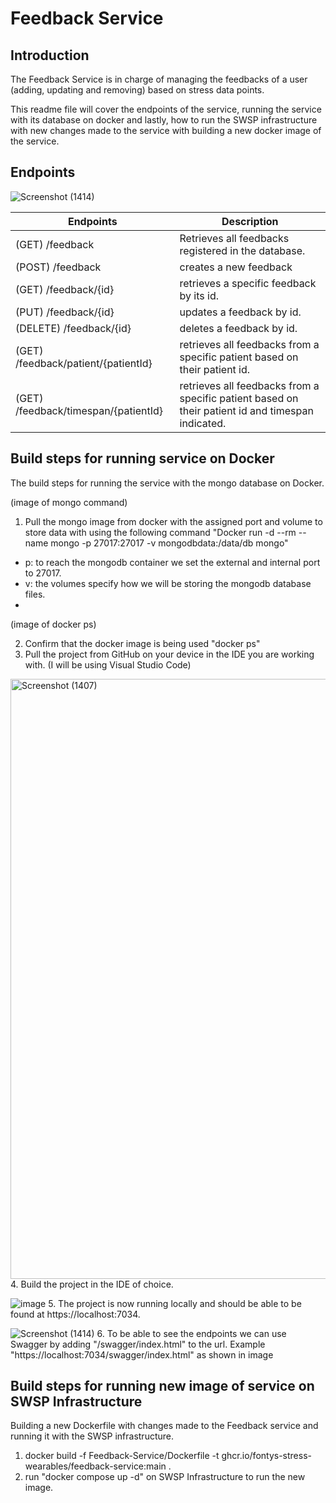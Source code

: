 
# Feedback Service
 
 ## Introduction
 The Feedback Service is in charge of managing the feedbacks of a user (adding, updating and removing) based on stress data points.

This readme file will cover the endpoints of the service, running the service with its database on docker and lastly, how to run the SWSP infrastructure with new changes made to the service with building a new docker image of the service.

## Endpoints
 ![Screenshot (1414)](https://user-images.githubusercontent.com/78371221/209119018-271e6929-beca-44ba-b4fc-5994f98d4f6b.png)

| Endpoints | Description | 
|--|--|
|(GET) /feedback | Retrieves all feedbacks registered in the database. |
|(POST) /feedback| creates a new feedback |
|(GET) /feedback/{id}|retrieves a specific feedback by its id.|
| (PUT) /feedback/{id} | updates a feedback by id. |
|(DELETE) /feedback/{id}| deletes a feedback by id. |
|(GET) /feedback/patient/{patientId} |retrieves all feedbacks from a specific patient based on their patient id.|
| (GET) /feedback/timespan/{patientId} |retrieves all feedbacks from a specific patient based on their patient id and timespan indicated.|


## Build steps for running service on Docker
The build steps for running the service with the mongo database on Docker. 

(image of mongo command)
1. Pull the mongo image from docker with the assigned port and volume to store data with using the following command "Docker run -d --rm --name mongo -p 27017:27017 -v mongodbdata:/data/db mongo"

  - p: to reach the mongodb container we set the external and internal port to 27017.
  - v: the volumes specify how we will be storing the mongodb database files.
  - 
(image of docker ps)

2. Confirm that the docker image is being used "docker ps"
3. Pull the project from GitHub on your device in the IDE you are working with. (I will be using Visual Studio Code)

<img width="960" alt="Screenshot (1407)" src="https://user-images.githubusercontent.com/78371221/209117837-4cff223b-bf0f-41cc-b64c-ce6a9427d196.png">
4.  Build the project in the IDE of choice. 

![image](https://user-images.githubusercontent.com/78371221/209118659-a9604324-0d54-4647-a63b-67d3fd3fefe1.png)
5.  The project is now running locally and should be able to be found at https://localhost:7034. 

![Screenshot (1414)](https://user-images.githubusercontent.com/78371221/209119018-271e6929-beca-44ba-b4fc-5994f98d4f6b.png)
6.  To be able to see the endpoints we can use Swagger by adding "/swagger/index.html" to the url. Example "https://localhost:7034/swagger/index.html" as shown in image


## Build steps for running new image of service on SWSP Infrastructure
Building a new Dockerfile with changes made to the Feedback service and running it with the SWSP infrastructure.

1. docker build -f Feedback-Service/Dockerfile -t ghcr.io/fontys-stress-wearables/feedback-service:main .
2. run "docker compose up -d" on SWSP Infrastructure to run the new image.

